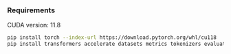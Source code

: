 ### Requirements
CUDA version: 11.8

```bash
pip install torch --index-url https://download.pytorch.org/whl/cu118
pip install transformers accelerate datasets metrics tokenizers evaluate deepspeed tiktoken
```

